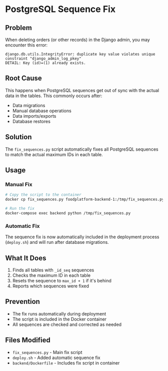 # PostgreSQL Sequence Fix

## Problem

When deleting orders (or other records) in the Django admin, you may encounter this error:

```
django.db.utils.IntegrityError: duplicate key value violates unique constraint "django_admin_log_pkey"
DETAIL: Key (id)=(1) already exists.
```

## Root Cause

This happens when PostgreSQL sequences get out of sync with the actual data in the tables. This commonly occurs after:

- Data migrations
- Manual database operations
- Data imports/exports
- Database restores

## Solution

The `fix_sequences.py` script automatically fixes all PostgreSQL sequences to match the actual maximum IDs in each table.

## Usage

### Manual Fix

```bash
# Copy the script to the container
docker cp fix_sequences.py foodplatform-backend-1:/tmp/fix_sequences.py

# Run the fix
docker-compose exec backend python /tmp/fix_sequences.py
```

### Automatic Fix

The sequence fix is now automatically included in the deployment process (`deploy.sh`) and will run after database migrations.

## What It Does

1. Finds all tables with `_id_seq` sequences
2. Checks the maximum ID in each table
3. Resets the sequence to `max_id + 1` if it's behind
4. Reports which sequences were fixed

## Prevention

- The fix runs automatically during deployment
- The script is included in the Docker container
- All sequences are checked and corrected as needed

## Files Modified

- `fix_sequences.py` - Main fix script
- `deploy.sh` - Added automatic sequence fix
- `backend/Dockerfile` - Includes fix script in container
